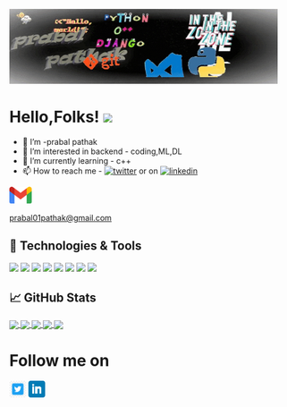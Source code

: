 [![prabal pathak](icons/prabal@.gif)](https://linkedin.com/in/prabal-pathak-9a27451b6)

# Hello,Folks! <img src="https://raw.githubusercontent.com/MartinHeinz/MartinHeinz/master/wave.gif" width="30px">


- 👋 I’m -prabal pathak
- 👀 I’m interested in backend - coding,ML,DL
- 🌱 I’m currently learning -  c++
- 📫 How to reach me  -  [![twitter][1.2]][1] or on  [![linkedin][1.3]][2]

[1.2]: http://i.imgur.com/wWzX9uB.png
[1]: https://twitter.com/PrabalP56179978
[1.3]: https://raw.githubusercontent.com/MartinHeinz/MartinHeinz/master/linkedin-3-16.png
[2]: https://linkedin.com/in/prabal-pathak-9a27451b6

<img height="30" src="icons/gmail.png"> <div>prabal01pathak@gmail.com</div>


## 🔧 Technologies & Tools


![](https://img.shields.io/badge/OS-Linux-informational?style=flat&logo=linux&logoColor=white&color=2bbc8a)
![](https://img.shields.io/badge/OS-Windows-informational?style=flat&logo=windows&logoColor=white&color=2bbc8a)
![](https://img.shields.io/badge/Code-Python-informational?style=flat&logo=python&logoColor=white&color=2bbc8a)
![](https://img.shields.io/badge/Code-C-informational?style=flat&logo=C&logoColor=white&color=2bbc8a)
![](https://img.shields.io/badge/Code-c++-informational?style=flat&logo=cplusplus&logoColor=white&color=2bbc8a)
![](https://img.shields.io/badge/Editor-Vim-informational?style=flat&logo=vim&logoColor=white&color=2bbc8a)
![](https://img.shields.io/badge/Editor-VScode-informational?style=flat&logo=Visual-studio-code&logoColor=white&color=2bbc8a)
![](https://img.shields.io/badge/Shell-Powershell-informational?style=flat&logo=powershell&logoColor=white&color=2bbc8a)


## &#x1f4c8; GitHub Stats

<a href="https://github.com/prabal01pathak/prabal01pathak">
    <img align="center" src="https://github-readme-stats.vercel.app/api/top-langs/?username=prabal01pathak&theme=radical"/>
</a>

<a href="https://github.com/prabal01pathak/prabal01pathak">
    <img align="center" src="https://github-readme-stats.vercel.app/api/?username=prabal01pathak&theme=radical&line_height=27"/>
</a>

<a href="https://github.com/prabal01pathak/prabal01pathak">
    <img align="center" src="https://github-readme-stats.vercel.app/api/pin/?username=prabal01pathak&theme=radical&repo=Zipper"/>
</a>

<a href="https://github.com/prabal01pathak/prabal01pathak">
    <img align="center" src="https://github-readme-stats.vercel.app/api/pin/?username=prabal01pathak&theme=radical&repo=Email_sender"/>
</a>


<a href="https://github.com/prabal01pathak/prabal01pathak">
    <img align="center" src="https://github-readme-stats.vercel.app/api/pin/?username=prabal01pathak&theme=radical&repo=prabal01pathak"/>
</a>

# Follow me on
<p>
<a href="https://twitter.com/PrabalP56179978"><img height="30" src="icons/twitter.jpg"></a>
<a href="https://linkedin.com/in/prabal-pathak-9a27451b6"><img height="30" src="icons/linkedin.png"></a>
</p>